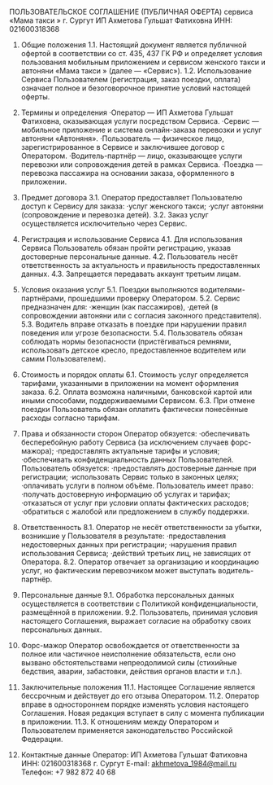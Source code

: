 ПОЛЬЗОВАТЕЛЬСКОЕ СОГЛАШЕНИЕ (ПУБЛИЧНАЯ ОФЕРТА)
сервиса «Мама такси »
г. Сургут ИП Ахметова Гульшат Фатиховна ИНН: 021600318368
1. Общие положения
1.1. Настоящий документ является публичной офертой в соответствии со ст. 435, 437 ГК РФ и определяет условия пользования мобильным приложением и сервисом женского такси и автоняни «Мама такси » (далее — «Сервис»). 1.2. Использование Сервиса Пользователем (регистрация, заказ поездки, оплата) означает полное и безоговорочное принятие условий настоящей оферты.
2. Термины и определения
·Оператор — ИП Ахметова Гульшат Фатиховна, оказывающая услуги посредством Сервиса.
·Сервис — мобильное приложение и система онлайн-заказа перевозки и услуг автоняни «Автоняня».
·Пользователь — физическое лицо, зарегистрированное в Сервисе и заключившее договор с Оператором.
·Водитель-партнёр — лицо, оказывающее услуги перевозки или сопровождения детей в рамках Сервиса.
·Поездка — перевозка пассажира на основании заказа, оформленного в приложении.
3. Предмет договора
3.1. Оператор предоставляет Пользователю доступ к Сервису для заказа:
·услуг женского такси;
·услуг автоняни (сопровождение и перевозка детей). 3.2. Заказ услуг осуществляется исключительно через Сервис.
4. Регистрация и использование Сервиса
4.1. Для использования Сервиса Пользователь обязан пройти регистрацию, указав достоверные персональные данные. 4.2. Пользователь несёт ответственность за актуальность и правильность предоставленных данных. 4.3. Запрещается передавать аккаунт третьим лицам.

5. Условия оказания услуг
5.1. Поездки выполняются водителями-партнёрами, прошедшими проверку Оператором. 5.2. Сервис предназначен для:
·женщин (как пассажиров),
·детей (в сопровождении автоняни или с согласия законного представителя). 5.3. Водитель вправе отказать в поездке при нарушении правил поведения или угрозе безопасности. 5.4. Пользователь обязан соблюдать нормы безопасности (пристёгиваться ремнями, использовать детское кресло, предоставленное водителем или самим Пользователем).
6. Стоимость и порядок оплаты
6.1. Стоимость услуг определяется тарифами, указанными в приложении на момент оформления заказа. 6.2. Оплата возможна наличными, банковской картой или иными способами, поддерживаемыми Сервисом. 6.3. При отмене поездки Пользователь обязан оплатить фактически понесённые расходы согласно тарифам.
7. Права и обязанности сторон
Оператор обязуется:
·обеспечивать бесперебойную работу Сервиса (за исключением случаев форс-мажора);
·предоставлять актуальные тарифы и условия;
·обеспечивать конфиденциальность данных Пользователей.
Пользователь обязуется:
·предоставлять достоверные данные при регистрации;
·использовать Сервис только в законных целях;
·оплачивать услуги в полном объёме.
Пользователь имеет право:
·получать достоверную информацию об услугах и тарифах;
·отказаться от услуг при условии оплаты фактических расходов;
·обратиться с жалобой или предложением в службу поддержки.
8. Ответственность
8.1. Оператор не несёт ответственности за убытки, возникшие у Пользователя в результате:
·предоставления недостоверных данных при регистрации;
·нарушения правил использования Сервиса;
·действий третьих лиц, не зависящих от Оператора. 8.2. Оператор отвечает за организацию и координацию услуг, но фактическим перевозчиком может выступать водитель-партнёр.
9. Персональные данные
9.1. Обработка персональных данных осуществляется в соответствии с Политикой конфиденциальности, размещённой в приложении. 9.2. Пользователь, принимая условия настоящего Соглашения, выражает согласие на обработку своих персональных данных.
10. Форс-мажор
Оператор освобождается от ответственности за полное или частичное неисполнение обязательств, если оно вызвано обстоятельствами непреодолимой силы (стихийные бедствия, аварии, забастовки, действия органов власти и т.п.).
11. Заключительные положения
11.1. Настоящее Соглашение является бессрочным и действует до его отзыва Оператором. 11.2. Оператор вправе в одностороннем порядке изменять условия настоящего Соглашения. Новая редакция вступает в силу с момента публикации в приложении. 11.3. К отношениям между Оператором и Пользователем применяется законодательство Российской Федерации.
12. Контактные данные
Оператор: ИП Ахметова Гульшат Фатиховна ИНН: 021600318368 г. Сургут E-mail: akhmetova_1984@mail.ru Телефон: +7 982 872 40 68
